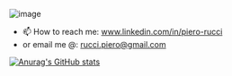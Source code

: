 ![image](https://user-images.githubusercontent.com/105915583/223371979-3fccfb26-22de-4989-b9ad-30778ab2d604.png)
- 📫 How to reach me: www.linkedin.com/in/piero-rucci
- or email me @: rucci.piero@gmail.com

[![Anurag's GitHub stats](https://github-readme-stats.vercel.app/api?username=ruccipiero)](https://github.com/anuraghazra/github-readme-stats)

<!---
ruccipiero/ruccipiero is a ✨ special ✨ repository because its `README.md` (this file) appears on your GitHub profile.
You can click the Preview link to take a look at your changes.
--->
